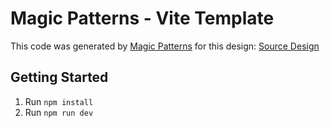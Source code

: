 # Magic Patterns - Vite Template

This code was generated by [Magic Patterns](https://magicpatterns.com) for this design: [Source Design](https://www.magicpatterns.com/c/cjumcajigbdnudhw16hjmd)

## Getting Started

1. Run `npm install`
2. Run `npm run dev`

